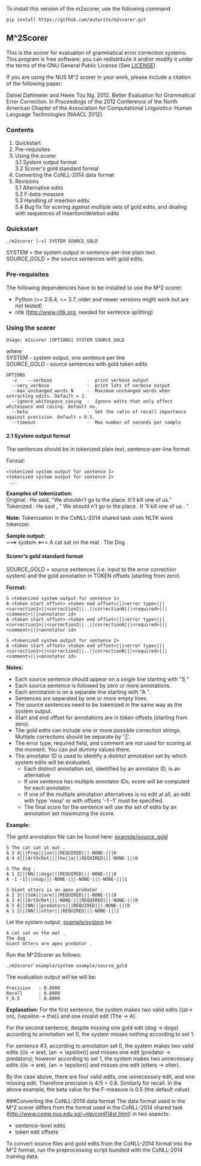 To install this version of the m2scorer, use the following command
```
pip install https://github.com/outwrite/m2scorer.git
```

## M^2Scorer 

This is the scorer for evaluation of grammatical error correction systems. 
This program is free software: you can redistribute it and/or modify
it under the terms of the GNU General Public License (See [LICENSE](license.md)).

If you are using the NUS M^2 scorer in your work, please include a
citation of the following paper:

Daniel Dahlmeier and Hwee Tou Ng. 2012. Better Evaluation for
Grammatical Error Correction. In Proceedings of the 2012 Conference of
the North American Chapter of the Association for Computational
Linguistics: Human Language Technologies (NAACL 2012).



### Contents  
1. Quickstart
2. Pre-requisites 
3. Using the scorer   
  3.1 System output format     
  3.2 Scorer's gold standard format   
4. Converting the CoNLL-2014 data format
5. Revisions  
   5.1 Alternative edits     
   5.2 F-beta measure   
   5.3 Handling of insertion edits   
   5.4 Bug fix for scoring against multiple sets of gold edits, and dealing with sequences of insertion/deletion edits


### Quickstart

```
./m2scorer [-v] SYSTEM SOURCE_GOLD 
```
SYSTEM = the system output in sentence-per-line plain text.
SOURCE_GOLD = the source sentences with gold edits.


### Pre-requisites
The following dependencies have to be installed to use the M^2 scorer.

* Python (>= 2.6.4, <= 3.7, older and newer versions might work but are not tested)
* nltk (http://www.nltk.org, needed for sentence splitting) 


### Using the scorer
```
Usage: m2scorer [OPTIONS] SYSTEM SOURCE_GOLD
```
where   
 SYSTEM          -   system output, one sentence per line   
 SOURCE_GOLD     -   source sentences with gold token edits   
```
OPTIONS
  -v    --verbose             -  print verbose output
  --very_verbose              -  print lots of verbose output
  --max_unchanged_words N     -  Maximum unchanged words when extracting edits. Default = 2.
  --ignore_whitespace_casing  -  Ignore edits that only affect whitespace and casing. Default no.
  --beta                      -  Set the ratio of recall importance against precision. Default = 0.5.
  --timeout                   -  Max number of seconds per sample

```
#### 2.1 System output format
The sentences should be in tokenized plain text, sentence-per-line
format.

Format:
```
<tokenized system output for sentence 1>
<tokenized system output for sentence 2>
 ...
```
**Examples of tokenization:**  
 Original  : He said, "We shouldn't go to the place. It'll kill one of us."   
 Tokenized : He said , " We should n't go to the place . It 'll kill one of us . "   

**Note:** Tokenization in the CoNLL-2014 shared task uses NLTK word tokenizer.  

**Sample output:**   
===> system <===
A cat sat on the mat .
The Dog .


#### Scorer's gold standard format
SOURCE_GOLD = source sentences (i.e. input to the error correction
system) and the gold annotation in TOKEN offsets (starting from zero). 

**Format:**
```
S <tokenized system output for sentence 1>
A <token start offset> <token end offset>|||<error type>|||<correction1>||<correction2||..||correctionN|||<required>|||<comment>|||<annotator id>
A <token start offset> <token end offset>|||<error type>|||<correction1>||<correction2||..||correctionN|||<required>|||<comment>|||<annotator id>

S <tokenized system output for sentence 2>
A <token start offset> <token end offset>|||<error type>|||<correction1>||<correction2||..||correctionN|||<required>|||<comment>|||<annotator id>
```

**Notes:**   
 * Each source sentence should appear on a single line starting with "S "
 * Each source sentence is followed by zero or more annotations.
 * Each annotation is on a separate line starting with "A ".
 * Sentences are separated by one or more empty lines.
 * The source sentences need to be tokenized in the same way as the system output.
 * Start and end offset for annotations are in token offsets (starting from zero).
 * The gold edits can include one or more possible correction strings. Multiple corrections should be separate by '||'.
 * The error type, required field, and comment are not used for scoring at the moment. You can put dummy values there.
 * The annotator ID is used to identify a distinct annotation set by which system edits will be evaluated.
   * Each distinct annotation set, identified by an annotator ID, is an alternative
   * If one sentence has multiple annotator IDs, score will be computed for each annotator.
   * If one of the multiple annotation alternatives is no edit at all, an edit with type 'noop' or with offsets '-1 -1' must be specified.
   * The final score for the sentence will use the set of edits by an annotation set maximizing the score.


**Example:**   

The gold annotation file can be found here: [example/source_gold](example/source_gold)
```
S The cat sat at mat .
A 3 4|||Prep|||on|||REQUIRED|||-NONE-|||0
A 4 4|||ArtOrDet|||the||a|||REQUIRED|||-NONE-|||0

S The dog .
A 1 2|||NN|||dogs|||REQUIRED|||-NONE-|||0
A -1 -1|||noop|||-NONE-|||-NONE-|||-NONE-|||1

S Giant otters is an apex predator .
A 2 3|||SVA|||are|||REQUIRED|||-NONE-|||0
A 3 4|||ArtOrDet|||-NONE-|||REQUIRED|||-NONE-|||0
A 5 6|||NN|||predators|||REQUIRED|||-NONE-|||0
A 1 2|||NN|||otter|||REQUIRED|||-NONE-|||1
```
Let the system output, [example/system](example/system) be
```
A cat sat on the mat .
The dog .
Giant otters are apex predator .
```
Run the M^2Scorer as follows:
```
./m2scorer example/system example/source_gold 
```
The evaluation output will be will be:
```
Precision   : 0.8000
Recall      : 0.8000
F_0.5       : 0.8000
````
**Explanation:**
For the first sentence, the system makes two valid edits {(at-> on),
(\epsilon -> the)} and one invalid edit (The -> A).

For the second sentence, despite missing one gold edit (dog -> dogs) according
to annotation set 0, the system misses nothing according to set 1.

For sentence #3, according to annotation set 0, the system makes two
valid edits {(is -> are), (an -> \epsilon)} and misses one edit
(predator -> predators); however according to set 1, the system makes
two unnecessary edits {(is -> are), (an -> \epsilon)} and misses one
edit (otters -> otter).

By the case above, there are four valid edits, one unnecessary edit,
and one missing edit. Therefore precision is 4/5 = 0.8. Similarly for
recall. In the above example, the beta value for the F-measure is 0.5
(the default value).


###Converting the CoNLL-2014 data format
The data format used in the M^2 scorer differs from the format used in
the CoNLL-2014 shared task (http://www.comp.nus.edu.sg/~nlp/conll14st.html)
in two aspects:
 - sentence-level edits
 - token edit offsets

To convert source files and gold edits from the CoNLL-2014 format into
the M^2 format, run the preprocessing script bundled with the CoNLL-2014
training data.

